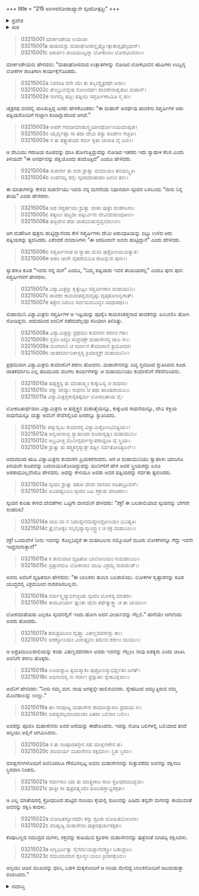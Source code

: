 +++
title = "215 ಅಂಗೀರಸೋಪಾಖ್ಯಾನೇ ಸ್ಕಂದೋತ್ಪತ್ತಿಃ"
+++

<details><summary>ಪ್ರವೇಶ</summary>


।।   ಓಂ ಓಂ ನಮೋ ನಾರಾಯಣಾಯ।।   ಶ್ರೀ ವೇದವ್ಯಾಸಾಯ ನಮಃ ।।

ಶ್ರೀ ಕೃಷ್ಣದ್ವೈಪಾಯನ ವೇದವ್ಯಾಸ ವಿರಚಿತ  

**ಶ್ರೀ ಮಹಾಭಾರತ**

**ಆರಣ್ಯಕ ಪರ್ವ**

**ಮಾರ್ಕಂಡೇಯಸಮಸ್ಯಾ ಪರ್ವ**

**ಅಧ್ಯಾಯ 215**

</details>


<details><summary>ಸಾರ</summary>

ಕೆಲವರು ಆರು ಋಷಿಗಳ ಪತ್ನಿಯರು ಅಗ್ನಿಯನ್ನು ಕೂಡಿದುದರಿಂದ ಸ್ಕಂದನು ಜನಿಸಿದನೆಂದೂ, ಕೆಲವರು ಗರುಡಿಯಿಂದ ಜನಿಸಿದನೆಂದೂ ತಿಳಿದುಕೊಳ್ಳುವುದು; ಅರುಂಧತಿಯನ್ನು ಬಿಟ್ಟು ಆರು ಋಷಿಪತ್ನಿಯರನ್ನು ಗಂಡಂದಿರು ತೊರೆದುದು; ಸ್ವಾಹಾಳು ಸ್ಕಂದನು ತನ್ನ ಮಗನೆಂದು ಸಪ್ತರ್ಷಿಗಳಿಗೆ ಹೇಳುವುದು (1-6). ಸತ್ಯಸಂಗತಿಯನ್ನು ತಿಳಿದುಕೊಂಡಿದ್ದ ವಿಶ್ವಾಮಿತ್ರನು ಸ್ಕಂದನನ್ನು ಸ್ತುತಿಸಿದುದು (7-12). ಸ್ಕಂದನನ್ನು ಸಂಹರಿಸೆಂದು ದೇವತೆಗಳು ಇಂದ್ರನಿಗೆ ಹೇಳಲು, ಅವನನ್ನು ಗೆಲ್ಲಲು ಇಂದ್ರನು ಸಪ್ತಮಾತೃಕೆಯರನ್ನು ಅವನ ಬಳಿ ಕಳುಹಿಸಿದುದು; ಅಗ್ನಿಯು ಆಡಿನ ರೂಪವನ್ನು ತಾಳಿ ಮಗನನ್ನು ರಕ್ಷಿಸಿದುದು, ರಂಜಿಸಿದುದು (13-23).

</details>


> 03215001 ಮಾರ್ಕಂಡೇಯ ಉವಾಚ।   
03215001a ಋಷಯಸ್ತು ಮಹಾಘೋರಾನ್ದೃಷ್ಟ್ವೋತ್ಪಾತಾನ್ಪೃಥಗ್ವಿಧಾನ್।  
03215001c ಅಕುರ್ವಂ ಶಾಂತಿಮುದ್ವಿಗ್ನಾ ಲೋಕಾನಾಂ ಲೋಕಭಾವನಾಃ।।

ಮಾರ್ಕಂಡೇಯನು ಹೇಳಿದನು: “ಮಹಾಘೋರವಾದ ಉತ್ಪಾತಗಳನ್ನು ನೋಡಿದ ಲೋಕಭಾವನ ಋಷಿಗಳು ಉದ್ವಿಗ್ನ ಲೋಕಗಳ ಶಾಂತಿಗಾಗಿ ಕಾರ್ಯಕೈಗೊಂಡರು.

> 03215002a ನಿವಸಂತಿ ವನೇ ಯೇ ತು ತಸ್ಮಿಂಶ್ಚೈತ್ರರಥೇ ಜನಾಃ।  
03215002c ತೇಽಬ್ರುವನ್ನೇಷ ನೋಽನರ್ಥಃ ಪಾವಕೇನಾಹೃತೋ ಮಹಾನ್।  
03215002e ಸಂಗಮ್ಯ ಷಡ್ಭಿಃ ಪತ್ನೀಭಿಃ ಸಪ್ತರ್ಷೀಣಾಮಿತಿ ಸ್ಮ ಹ।।

ಚೈತ್ರರಥ ವನದಲ್ಲಿ ವಾಸಿಸುತ್ತಿದ್ದ ಜನರು ಹೇಳಿಕೊಂಡರು: “ಈ ಮಹಾನ್ ಅನರ್ಥವು ಪಾವಕನು ಸಪ್ತರ್ಷಿಗಳ ಆರು ಪತ್ನಿಯರೊಂದಿಗೆ ಗುಟ್ಟಾಗಿ ಕೂಡಿದ್ದುದರಿಂದ ಆಗಿದೆ.”

> 03215003a ಅಪರೇ ಗರುಡೀಮಾಹುಸ್ತ್ವಯಾನರ್ಥೋಽಯಮಾಹೃತಃ।   
03215003c ಯೈರ್ದೃಷ್ಟಾ ಸಾ ತದಾ ದೇವೀ ತಸ್ಯಾ ರೂಪೇಣ ಗಚ್ಚತೀ।  
03215003e ನ ತು ತತ್ಸ್ವಾಹಯಾ ಕರ್ಮ ಕೃತಂ ಜಾನಾತಿ ವೈ ಜನಃ।।

ಆ ದೇವಿಯು ಗರುಡಿಯ ರೂಪವನ್ನು ಧರಿಸಿ ಹೋಗುತ್ತಿದ್ದುದನ್ನು ನೋಡಿದ ಇತರರು ಇದು ಸ್ವಾಹಾಳ ಕೆಲಸ ಎಂದು ತಿಳಿಯದೇ “ಈ ಅನರ್ಥವನ್ನು ಪಕ್ಷಿಯೊಂದು ತಂದೊಡ್ಡಿದೆ” ಎಂದೂ ಹೇಳಿದರು.

> 03215004a ಸುಪರ್ಣೀ ತು ವಚಃ ಶ್ರುತ್ವಾ ಮಮಾಯಂ ತನಯಸ್ತ್ವಿತಿ।   
03215004c ಉಪಗಮ್ಯ ಶನೈಃ ಸ್ಕಂದಮಾಹಾಹಂ ಜನನೀ ತವ।।

ಈ ಮಾತುಗಳನ್ನು ಕೇಳಿದ ಸುಪರ್ಣಿಯು ಇವನು ನನ್ನ ಮಗನೆಂದು ನಿಧಾನವಾಗಿ ಸ್ಕಂದನ ಬಳಿಬಂದು “ನಾನು ನಿನ್ನ ತಾಯಿ” ಎಂದು ಹೇಳಿದಳು.

> 03215005a ಅಥ ಸಪ್ತರ್ಷಯಃ ಶ್ರುತ್ವಾ ಜಾತಂ ಪುತ್ರಂ ಮಹೌಜಸಂ।  
03215005c ತತ್ಯಜುಃ ಷಟ್ತದಾ ಪತ್ನೀರ್ವಿನಾ ದೇವೀಮರುಂಧತೀಂ।।   
03215006a ಷಡ್ಭಿರೇವ ತದಾ ಜಾತಮಾಹುಸ್ತದ್ವನವಾಸಿನಃ।

ಆಗ ಮಹೌಜಸ ಪುತ್ರನು ಹುಟ್ಟಿದ್ದಾನೆಂದು ಕೇಳಿ ಸಪ್ತರ್ಷಿಗಳು ದೇವೀ ಅರುಂಧತಿಯನ್ನು ಬಿಟ್ಟು ಉಳಿದ ಆರು ಪತ್ನಿಯರನ್ನು ತ್ಯಜಿಸಿದರು. ಏಕೆಂದರೆ ವನವಾಸಿಗಳು “ಈ ಆರರಿಂದಲೇ ಅವನು ಹುಟ್ಟಿದ್ದಾನೆ” ಎಂದು ಹೇಳಿದರು.

> 03215006c ಸಪ್ತರ್ಷೀನಾಹ ಚ ಸ್ವಾಹಾ ಮಮ ಪುತ್ರೋಽಯಮಿತ್ಯುತ।  
03215006e ಅಹಂ ಜಾನೇ ನೈತದೇವಮಿತಿ ರಾಜನ್ಪುನಃ ಪುನಃ।।

ಸ್ವಾಹಳೂ ಕೂಡ “ಇವನು ನನ್ನ ಮಗ” ಎಂದೂ, “ನಿಮ್ಮ ಪತ್ನಿಯರು ಇವನ ತಾಯಿಯರಲ್ಲ” ಎಂದೂ ಪುನಃ ಪುನಃ ಸಪ್ತರ್ಷಿಗಳಿಗೆ ಹೇಳಿದಳು.

> 03215007a ವಿಶ್ವಾಮಿತ್ರಸ್ತು ಕೃತ್ವೇಷ್ಟಿಂ ಸಪ್ತರ್ಷೀಣಾಂ ಮಹಾಮುನಿಃ।  
03215007c ಪಾವಕಂ ಕಾಮಸಂತಪ್ತಮದೃಷ್ಟಃ ಪೃಷ್ಠತೋಽನ್ವಗಾತ್।  
03215007e ತತ್ತೇನ ನಿಖಿಲಂ ಸರ್ವಮವಬುದ್ಧಂ ಯಥಾತಥಂ।।

ಮಹಾಮುನಿ ವಿಶ್ವಾಮಿತ್ರನು ಸಪ್ತರ್ಷಿಗಳ ಆ ಇಷ್ಟಿಯನ್ನು ಪೂರೈಸಿ ಕಾಮಸಂತಪ್ತನಾದ ಪಾವಕನನ್ನು ಹಿಂಬಾಲಿಸಿ ಹೋಗಿ ನೋಡಿದ್ದನು. ಆದುದರಿಂದ ಅವನಿಗೆ ನಡೆದುದೆಲ್ಲವೂ ಸರಿಯಾಗಿ ತಿಳಿದಿತ್ತು.

> 03215008a ವಿಶ್ವಾಮಿತ್ರಸ್ತು ಪ್ರಥಮಂ ಕುಮಾರಂ ಶರಣಂ ಗತಃ।  
03215008c ಸ್ತವಂ ದಿವ್ಯಂ ಸಂಪ್ರಚಕ್ರೇ ಮಹಾಸೇನಸ್ಯ ಚಾಪಿ ಸಃ।।  
03215009a ಮಂಗಲಾನಿ ಚ ಸರ್ವಾಣಿ ಕೌಮಾರಾಣಿ ತ್ರಯೋದಶ।  
03215009c ಜಾತಕರ್ಮಾದಿಕಾಸ್ತಸ್ಯ ಕ್ರಿಯಾಶ್ಚಕ್ರೇ ಮಹಾಮುನಿಃ।।

ಪ್ರಥಮವಾಗಿ ವಿಶ್ವಾಮಿತ್ರನು ಕುಮಾರನಿಗೆ ಶರಣು ಹೋದನು. ಮಹಾಸೇನನನ್ನು ದಿವ್ಯ ಸ್ತವದಿಂದ ಸ್ತುತಿಸಿದನು ಕೂಡ. ಜಾತಕರ್ಮಾದಿ ಎಲ್ಲ ಹದಿಮೂರು ಮಂಗಲ ಕಾರ್ಯಗಳನ್ನು ಆ ಮಹಾಮುನಿಯು ಕುಮಾರನಿಗೆ ನೆರವೇರಿಸಿದನು.

> 03215010a ಷಡ್ವಕ್ತ್ರಸ್ಯ ತು ಮಾಹಾತ್ಮ್ಯಂ ಕುಕ್ಕುಟಸ್ಯ ಚ ಸಾಧನಂ।  
03215010c ಶಕ್ತ್ಯಾ ದೇವ್ಯಾಃ ಸಾಧನಂ ಚ ತಥಾ ಪಾರಿಷದಾಮಪಿ।।  
03215011a ವಿಶ್ವಾಮಿತ್ರಶ್ಚಕಾರೈತತ್ಕರ್ಮ ಲೋಕಹಿತಾಯ ವೈ।

ಲೋಕಹಿತಾರ್ಥವಾಗಿ ವಿಶ್ವಾಮಿತ್ರನು ಆ ಷಡ್ವಕ್ತ್ರನ ಮಹಾತ್ಮೆಯನ್ನೂ, ಕುಕ್ಕುಟದ ಸಾಧನೆಯನ್ನೂ, ದೇವಿ ಶಕ್ತಿಯ ಸಾಧನೆಯನ್ನೂ ಮತ್ತು ಅವನಿಗೆ ಸೇವೆಸಲ್ಲಿಸಿದ ಜನರನ್ನೂ ಸ್ತುತಿಸಿದನು.

> 03215011c ತಸ್ಮಾದೃಷಿಃ ಕುಮಾರಸ್ಯ ವಿಶ್ವಾಮಿತ್ರೋಽಭವತ್ಪ್ರಿಯಃ।।  
03215012a ಅನ್ವಜಾನಾಚ್ಚ ಸ್ವಾಹಾಯಾ ರೂಪಾನ್ಯತ್ವಂ ಮಹಾಮುನಿಃ।   
03215012c ಅಬ್ರವೀಚ್ಚ ಮುನೀನ್ಸರ್ವಾನ್ನಾಪರಾಧ್ಯಂತಿ ವೈ ಸ್ತ್ರಿಯಃ।  
03215012e ಶ್ರುತ್ವಾ ತು ತತ್ತ್ವತಸ್ತಸ್ಮಾತ್ತೇ ಪತ್ನೀಃ ಸರ್ವತೋಽತ್ಯಜನ್।।

ಆದುದರಿಂದ ಋಷಿ ವಿಶ್ವಾಮಿತ್ರನು ಕುಮಾರನ ಪ್ರಿಯಕರನಾದನು. ಆಗ ಆ ಮಹಾಮುನಿಯು ಸ್ವಾಹಾಳು ಯಾರಿಗೂ ತಿಳಿಯದೇ ರೂಪವನ್ನು ಬದಲಾಯಿಸಿಕೊಂಡಿದ್ದುದನ್ನು ಮುನಿಗಳಿಗೆ ಹೇಳಿ ಅವರ ಸ್ತ್ರೀಯರದ್ದು ಏನೂ ಅಪರಾಧವಿಲ್ಲವೆಂದೂ ಹೇಳಿದನು. ಅದನ್ನು ಕೇಳಿಯೂ ಅವರು ಅವರ ಪತ್ನಿಯರನ್ನು ಸರ್ವತಾ ತ್ಯಜಿಸಿದರು.

> 03215013a ಸ್ಕಂದಂ ಶ್ರುತ್ವಾ ತತೋ ದೇವಾ ವಾಸವಂ ಸಹಿತಾಬ್ರುವನ್।  
03215013c ಅವಿಷಹ್ಯಬಲಂ ಸ್ಕಂದಂ ಜಹಿ ಶಕ್ರಾಶು ಮಾಚಿರಂ।।

ಸ್ಕಂದನ ಕುರಿತು ಕೇಳಿದ ದೇವತೆಗಳು ಒಟ್ಟಿಗೇ ವಾಸವನಿಗೆ ಹೇಳಿದರು: “ಶಕ್ರ! ಈ ಬಲಶಾಲಿಯಾದ ಸ್ಕಂದನನ್ನು ಬೇಗನೇ ಸಂಹರಿಸು!

> 03215014a ಯದಿ ವಾ ನ ನಿಹಂಸ್ಯೇನಮದ್ಯೇಂದ್ರೋಽಯಂ ಭವಿಷ್ಯತಿ।  
03215014c ತ್ರೈಲೋಕ್ಯಂ ಸನ್ನಿಗೃಹ್ಯಾಸ್ಮಾಂಸ್ತ್ವಾಂ ಚ ಶಕ್ರ ಮಹಾಬಲಃ।।

ಶಕ್ರ! ಒಂದುವೇಳೆ ನೀನು ಇವನನ್ನು ಕೊಲ್ಲದಿದ್ದರೆ ಈ ಮಹಾಬಲನು ನಮ್ಮೊಂದಿಗೆ ಮೂರು ಲೋಕಗಳನ್ನೂ ಗೆದ್ದು ಇವನೇ ಇಂದ್ರನಾಗುತ್ತಾನೆ!”

> 03215015a ಸ ತಾನುವಾಚ ವ್ಯಥಿತೋ ಬಾಲೋಽಯಂ ಸುಮಹಾಬಲಃ।  
03215015c ಸ್ರಷ್ಟಾರಮಪಿ ಲೋಕಾನಾಂ ಯುಧಿ ವಿಕ್ರಮ್ಯ ನಾಶಯೇತ್।।

ಅವನು ಅವರಿಗೆ ವ್ಯಥಿತನಾಗಿ ಹೇಳಿದನು: “ಈ ಬಾಲಕನು ತುಂಬಾ ಬಲಶಾಲಿಯು. ಲೋಕಗಳ ಸೃಷ್ಟಾರನನ್ನು ಕೂಡ ಯುದ್ಧದಲ್ಲಿ ವಿಕ್ರಮದಿಂದ ನಾಶಪಡಿಸಬಲ್ಲನು.

> 03215016a ಸರ್ವಾಸ್ತ್ವದ್ಯಾಭಿಗಚ್ಚಂತು ಸ್ಕಂದಂ ಲೋಕಸ್ಯ ಮಾತರಃ।  
03215016c ಕಾಮವೀರ್ಯಾ ಘ್ನಂತು ಚೈನಂ ತಥೇತ್ಯುಕ್ತ್ವಾ ಚ ತಾ ಯಯುಃ।।

ಲೋಕಮಾತೆಯರು ಎಲ್ಲರೂ ಸ್ಕಂದನಲ್ಲಿಗೆ ಇಂದು ಹೋಗಿ ಅವನ ವೀರ್ಯವನ್ನು ಗೆಲ್ಲಲಿ.” ಹಾಗೆಯೇ ಆಗಲೆಂದು ಅವರು ಹೋದರು.

> 03215017a ತಮಪ್ರತಿಬಲಂ ದೃಷ್ಟ್ವಾ ವಿಷಣ್ಣವದನಾಸ್ತು ತಾಃ।  
03215017c ಅಶಕ್ಯೋಽಯಂ ವಿಚಿಂತ್ಯೈವಂ ತಮೇವ ಶರಣಂ ಯಯುಃ।।

ಆ ಅಪ್ರತಿಮಬಲಶಾಲಿಯನ್ನು ಕಂಡು ವಿಷಣ್ಣವದನರಾಗಿ ಅವರು ಇವನನ್ನು ಗೆಲ್ಲಲು ನಾವು ಅಶಕ್ಯರು ಎಂದು ಚಿಂತಿಸಿ ಅವನಿಗೇ ಶರಣು ಹೊಕ್ಕರು.

> 03215018a ಊಚುಶ್ಚಾಪಿ ತ್ವಮಸ್ಮಾಕಂ ಪುತ್ರೋಽಸ್ಮಾಭಿರ್ಧೃತಂ ಜಗತ್।  
03215018c ಅಭಿನಂದಸ್ವ ನಃ ಸರ್ವಾಃ ಪ್ರಸ್ನುತಾಃ ಸ್ನೇಹವಿಕ್ಲವಾಃ।।

ಅವನಿಗೆ ಹೇಳಿದರು: “ನೀನು ನಮ್ಮ ಮಗ. ನಾವು ಜಗತ್ತನ್ನೇ ಪಾಲಿಸುವವರು. ಸ್ನೇಹದಿಂದ ಚಿಮ್ಮುತ್ತಿರುವ ನಮ್ಮ ಮೊಲೆಹಾಲನ್ನು ಉಣ್ಣು.”

> 03215019a ತಾಃ ಸಂಪೂಜ್ಯ ಮಹಾಸೇನಃ ಕಾಮಾಂಶ್ಚಾಸಾಂ ಪ್ರದಾಯ ಸಃ।  
03215019c ಅಪಶ್ಯದಗ್ನಿಮಾಯಾಂತಂ ಪಿತರಂ ಬಲಿನಾಂ ಬಲೀ।।

ಅವರನ್ನು ಪೂಜಿಸಿ ಮಹಾಸೇನನು ಅವರ ಆಸೆಯನ್ನು ಈಡೇರಿಸಿದನು. ಇದನ್ನು ನೋಡಿ ಬಲಿಗಳಲ್ಲಿ ಬಲಿಯಾದ ತಂದೆ ಅಗ್ನಿಯು ಅಲ್ಲಿಗೆ ಆಗಮಿಸಿದನು.

> 03215020a ಸ ತು ಸಂಪೂಜಿತಸ್ತೇನ ಸಹ ಮಾತೃಗಣೇನ ಹ।  
03215020c ಪರಿವಾರ್ಯ ಮಹಾಸೇನಂ ರಕ್ಷಮಾಣಃ ಸ್ಥಿತಃ ಸ್ಥಿರಂ।।

ಮಾತೃಗಣಗಳೊಂದಿಗೆ ಅವನಿಂದಲೂ ಗೌರವಿಸಲ್ಪಟ್ಟ ಅವನು ಮಹಾಸೇನನನ್ನು ಸುತ್ತುವರೆದು ಅವನನ್ನು ರಕ್ಷಿಸಲು ಸ್ಥಿರವಾಗಿ ನಿಂತನು.

> 03215021a ಸರ್ವಾಸಾಂ ಯಾ ತು ಮಾತೄಣಾಂ ನಾರೀ ಕ್ರೋಧಸಮುದ್ಭವಾ।   
03215021c ಧಾತ್ರೀ ಸಾ ಪುತ್ರವತ್ಸ್ಕಂದಂ ಶೂಲಹಸ್ತಾಭ್ಯರಕ್ಷತ।।

ಆ ಎಲ್ಲ ಮಾತೆಯರಲ್ಲಿ ಕ್ರೋಧದಿಂದ ಹುಟ್ಟಿದ ನಾರಿಯು ಕೈಯಲ್ಲಿ ಶೂಲವನ್ನು ಹಿಡಿದು ತನ್ನದೇ ಮಗನನ್ನು ಕಾಯುವಂತೆ ಅವನನ್ನು ರಕ್ಷಿಸಿ ಕಾದಳು.

> 03215022a ಲೋಹಿತಸ್ಯೋದಧೇಃ ಕನ್ಯಾ ಕ್ರೂರಾ ಲೋಹಿತಭೋಜನಾ।  
03215022c ಪರಿಷ್ವಜ್ಯ ಮಹಾಸೇನಂ ಪುತ್ರವತ್ಪರ್ಯರಕ್ಷತ।।

ಕೆಂಪುಬಣ್ಣದ ಸಮುದ್ರದ ಮಗಳು, ರಕ್ತವನ್ನು ಕುಡಿಯುವ ಕ್ರೂರಳು ಮಹಾಸೇನನನ್ನು ಪುತ್ರನಂತೆ ಬಿಗಿದಪ್ಪಿ ರಕ್ಷಿಸಿದಳು.

> 03215023a ಅಗ್ನಿರ್ಭೂತ್ವಾ ನೈಗಮೇಯಶ್ಚಾಗವಕ್ತ್ರೋ ಬಹುಪ್ರಜಃ।  
03215023c ರಮಯಾಮಾಸ ಶೈಲಸ್ಥಂ ಬಾಲಂ ಕ್ರೀಡನಕೈರಿವ।।

ಅಗ್ನಿಯು ಆಡಿನ ಮುಖವನ್ನು ಧರಿಸಿ, ಬಹಳ ಮಕ್ಕಳೊಂದಿಗೆ ಆ ಗಿರಿಯ ಮೇಲಿದ್ದ ಬಾಲಕನೊಂದಿಗೆ ಆಟವಾಡುತ್ತಾ ರಂಜಿಸಿದನು.”


<details><summary>ಸಮಾಪ್ತಿ</summary>


ಇತಿ ಶ್ರೀ ಮಹಾಭಾರತೇ ಆರಣ್ಯಕ ಪರ್ವಣಿ ಮಾರ್ಕಂಡೇಯಸಮಸ್ಯಾ ಪರ್ವ ಅಂಗೀರಸೋಪಾಖ್ಯಾನೇ ಸ್ಕಂದೋತ್ಪತ್ತೌ ಪಂಚದಶಾಧಿಕದ್ವಿಶತತಮೋಽಧ್ಯಾಯಃ।  
ಇದು ಮಹಾಭಾರತದ ಆರಣ್ಯಕ ಪರ್ವದಲ್ಲಿ ಮಾರ್ಕಂಡೇಯಸಮಸ್ಯಾ ಪರ್ವದಲ್ಲಿ ಅಂಗೀರಸೋಪಾಖ್ಯಾನದಲ್ಲಿ ಸ್ಕಂದೋತ್ಪತ್ತಿಯಲ್ಲಿ ಇನ್ನೂರಾಹದಿನೈದನೆಯ ಅಧ್ಯಾಯವು.


</details>
